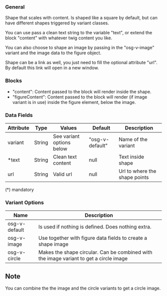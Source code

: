 ### General

Shape that scales with content. Is shaped like a square by default, but can have different shapes triggered by variant classes.

You can use pass a clean text string to the variable "text", or extend the block "content" with whatever twig content you like.

You can also choose to shape an image by passing in the "osg-v-image" variant and the image data to the figure object.

Shape can be a link as well, you just need to fill the optional attribute "url". By default this link will open in a new window.

### Blocks

- "content": Content passed to the block will render inside the shape.
- "figureContent": Content passed to the block will render (if image variant is in use) inside the figure element, below the image.

### Data Fields

| Attribute | Type   | Values                    | Default         | Description                   |
| --------- | ------ | ------------------------- | --------------- | ----------------------------- |
| variant   | String | See variant options below | "osg-v-default" | Name of the variant           |
| \*text    | String | Clean text content        | null            | Text inside shape             |
| url       | String | Valid url                 | null            | Url to where the shape points |

(\*) mandatory

### Variant Options

| Name          | Description                                                                            |
| ------------- | -------------------------------------------------------------------------------------- |
| osg-v-default | Is used if nothing is defined. Does nothing extra.                                     |
| osg-v-image   | Use together with figure data fields to create a shape image                           |
| osg-v-circle  | Makes the shape circular. Can be combined with the image variant to get a circle image |

## Note

You can combine the the image and the circle variants to get a circle image.
